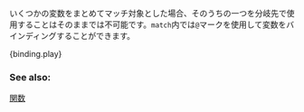 <!-- Indirectly accessing a variable makes it impossible to branch and use that
variable without re-binding. `match` provides the `@` sigil for binding values to
names: -->
いくつかの変数をまとめてマッチ対象とした場合、そのうちの一つを分岐先で使用することはそのままでは不可能です。`match`内では`@`マークを使用して変数をバインディングすることができます。


{binding.play}

### See also:
[関数][functions]

[functions]: ../../../fn.html
